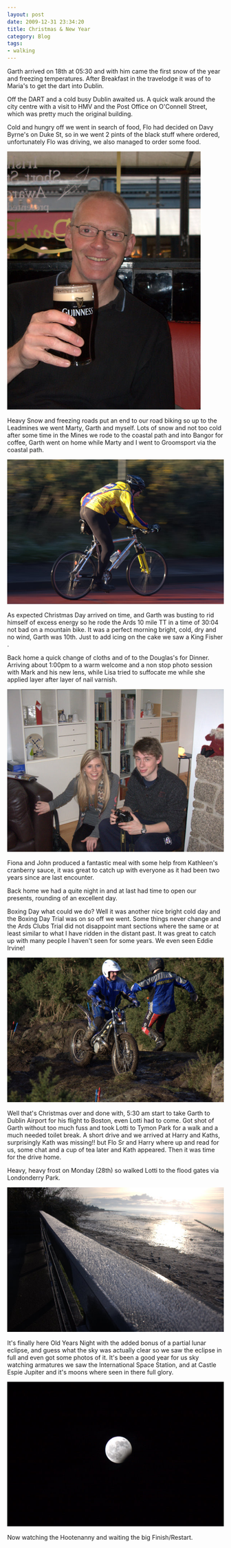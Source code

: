 ```yaml
---
layout: post
date: 2009-12-31 23:34:20
title: Christmas & New Year
category: Blog
tags:
- walking
---
```


Garth arrived on 18th at 05:30 and with him came the first snow of the year and freezing temperatures. After Breakfast in the travelodge it was of to Maria's to get the dart into Dublin.

Off the DART and a cold busy Dublin awaited us. A quick walk around the city centre with a visit to HMV and the Post Office on O'Connell Street, which was pretty much the original building.

Cold and hungry off we went in search of food, Flo had decided on Davy Byrne's on Duke St, so in we went 2 pints of the black stuff where ordered, unfortunately Flo was driving, we also managed to order some food.

<div class="figure">
<img src="/images/2010/img_0409.jpg">
</div>

Heavy Snow and freezing roads put an end to our road biking so up to the Leadmines we went Marty, Garth and myself. Lots of snow and not too cold after some time in the Mines we rode to the coastal path and into Bangor for coffee, Garth went on home while Marty and I went to Groomsport via the coastal path.

<div class="figure">
<img src="/images/2010/40_d1241.jpg">
</div>

As expected Christmas Day arrived on time, and Garth was busting to rid himself of excess energy so he rode the Ards 10 mile TT in a time of 30:04 not bad on a mountain bike. It was a perfect morning bright, cold, dry and no wind, Garth was 10th. Just to add icing on the cake we saw a King Fisher .

Back home a quick change of cloths and of to the Douglas's for Dinner.
Arriving about 1:00pm to a warm welcome and a non stop photo session with Mark and his new lens, while Lisa tried to suffocate me while she applied layer after layer of nail varnish.

<div class="figure">
<img src="/images/2010/img_0426.jpg"/>
</div>

Fiona and John produced a fantastic meal with some help from Kathleen's cranberry sauce, it was great to catch up with everyone as it had been two years since are last encounter.

Back home we had a quite night in and at last had time to open our presents, rounding of an excellent day.

Boxing Day what could we do? Well it was another nice bright cold day and the Boxing Day Trial was on so off we went. Some things never change and the Ards Clubs Trial did not disappoint mant sections where the same or at least similar to what I have ridden in the distant past. It was great to catch up with many people I haven't seen for some years. We even seen Eddie Irvine!

<div class="figure">
<img src="/images/2010/40_d1279.jpg"/>
</div>

Well that's Christmas over and done with, 5:30 am start to take Garth to Dublin Airport for his flight to Boston, even Lotti had to come. Got shot of Garth without too much fuss and took Lotti to Tymon Park for a walk and a much needed toilet break.
A short drive and we arrived at Harry and Kaths, surprisingly Kath was missing!! but Flo Sr and Harry where up and read for us, some chat and a cup of tea later and Kath appeared. Then it was time for the drive home.

Heavy, heavy frost on Monday (28th) so walked Lotti to the flood gates via Londonderry Park.

<div class="figure">
<img src="/images/2010/40_d1294.jpg"/>
</div>

It's finally here Old Years Night with the added bonus of a partial lunar eclipse, and guess what the sky was actually clear so we saw the eclipse in full and even got some photos of it. It's been a good year for us sky watching armatures we saw the International Space Station, and at Castle Espie Jupiter and it's moons where seen in there full glory.

<div class="figure">
<img src="/images/2010/40_d1320.jpg"/>
</div>

Now watching the Hootenanny and waiting the big Finish/Restart.
